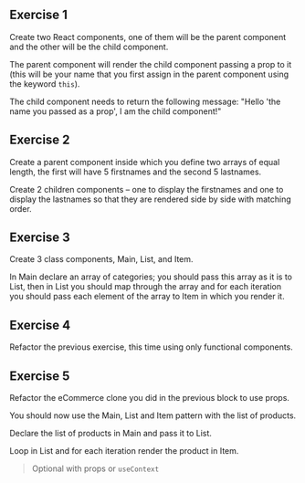 ## Exercise 1

Create two React components, one of them will be the parent component and the other will be the child component.

The parent component will render the child component passing a prop to it (this will be your name that you first assign in the parent component using the 
keyword `this`). 

The child component needs to return the following message: "Hello 'the name you passed as a prop', I am  the child component!"

## Exercise 2

Create a parent component inside which you define two arrays of equal length, the first will have 5 firstnames and the second 5 lastnames.

Create 2 children components – one to display the firstnames and one to display the lastnames so that they are rendered side by side with matching order.

## Exercise 3 

Create 3 class components, Main, List, and Item.

In Main declare an array of categories; you should pass this array as it is to List, 
then in List you should map through the array and for each iteration you should pass each element of the array to Item in which you render it.

## Exercise 4

Refactor the previous exercise, this time using only functional components.

## Exercise 5

Refactor the eCommerce clone you did in the previous block to use props.

You should now use the Main, List and Item pattern with the list of products.

Declare the list of products in Main and pass it to List.

Loop in List and for each iteration render the product in Item. 

> Optional with props or `useContext`
